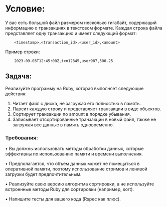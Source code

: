 # Условие:

У вас есть большой файл размером несколько гигабайт, содержащий информацию о
транзакциях в текстовом формате. Каждая строка файла представляет одну транзакцию и
имеет следующий формат:
```
	<timestamp>,<transaction_id>,<user_id>,<amount>
```

Пример строки:
```
	2023-09-03T12:45:00Z,txn12345,user987,500.25
```
## Задача: 
Реализуйте программу на Ruby, которая выполняет следующие действия:

1. Читает файл с диска, не загружая его полностью в память.
2. Парсит каждую строку и представляет транзакции в виде объектов.
3. Сортирует транзакции по amount в порядке убывания.
4. Записывает отсортированные транзакции в новый файл, также не загружая все данные
в память одновременно.

### Требования:

• Вы должны использовать методы обработки данных, которые эффективны по
использованию памяти и времени выполнения.

• Предполагается, что объем данных может не помещаться в оперативной памяти,
поэтому использование стримов и ленивой загрузки будет предпочтительным.

• Реализуйте свою версию алгоритма сортировки, а не используйте встроенные методы Ruby для сортировки (например, sort).

• Напишите тесты для вашего кода (Rspec как плюс).
